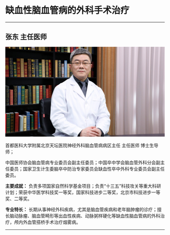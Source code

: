 # 缺血性脑血管病的外科手术治疗

---

## 张东 主任医师

![1679378514987](image/c06_052/1679378514987.png)

首都医科大学附属北京天坛医院神经外科脑血管病病区主任 主任医师 博士生导师；

中国医师协会脑血管病专业委员会副主任委员；中国卒中学会脑血管外科分会副主任委员；国家卫生计生委脑卒中防治专家委员会缺血性卒中外科专业委员会副主任委员。


**主要成就：** 负责多项国家自然科学基金项目；负责“十三五”科技攻关等重大科研计划；荣获中华医学科技奖一等奖，国家科技进步二等奖，北京市科技进步一等奖、二等奖。


**专业特长：** 长期从事神经外科疾病，尤其是脑血管疾病和老年脑肿瘤的诊疗；擅长脑动脉瘤、脑血管畸形等出血性疾病、动脉粥样硬化等缺血性脑血管病的外科治疗，颅内外血管搭桥手术治疗烟雾病。

---
